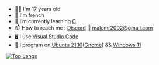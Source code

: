- 👨‍💻 I'm 17 years old
- 🥖 I'm french
- 📖 I’m currently learning [C](https://en.wikipedia.org/wiki/C_(programming_language))
- 📫 How to reach me : [Discord](https://discord.com/users/361595963812478976) || [malomr2002@gmail.com](mailto:malomr2002@gmail.com)
- 🖥️ I use [Visual Studio Code](https://code.visualstudio.com)
- 🐧 I program on [Ubuntu 21.10](https://www.ubuntu-fr.org/)([Gnome](https://www.gnome.org/)) && [Windows 11](https://www.microsoft.com/fr-fr/windows/windows-11)


[![Top Langs](https://github-readme-stats.vercel.app/api/top-langs/?username=MaloDaHood&theme=tokyonight&langs_count=3&hide=Makefile)](https://github.com/anuraghazra/github-readme-stats)
